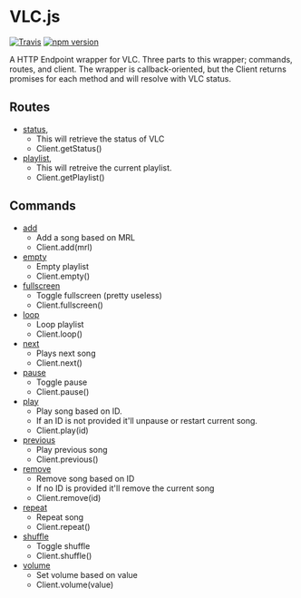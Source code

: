 # VLC.js
[![Travis](https://travis-ci.com/dylhack/vlc.js.svg?branch=master)](https://travis-ci.com/dylhack/vlc.js)
[![npm version](https://badge.fury.io/js/vlc.js.svg)](https://badge.fury.io/js/vlc.js)

A HTTP Endpoint wrapper for VLC. Three parts to this wrapper; commands, routes, and client. The wrapper is callback-oriented, but the Client returns promises for each method and will resolve with VLC status.

## Routes
 - [status](./src/routes/status.js), 
   - This will retrieve the status of VLC
   - Client.getStatus()	
 - [playlist](./src/routes/playlist.js), 
   - This will retreive the current playlist.
   - Client.getPlaylist()

## Commands
 - [add](./src/commands/add.js)
   - Add a song based on MRL
   - Client.add(mrl)
 - [empty](./src/commands/empty.js)
   - Empty playlist
   - Client.empty()
 - [fullscreen](./src/commands/fullscreen.js)
   - Toggle fullscreen (pretty useless)
   - Client.fullscreen()
 - [loop](./src/commands/loop.js)
   - Loop playlist
   - Client.loop()
 - [next](./src/commands/next.js)
   - Plays next song
   - Client.next()
 - [pause](./src/commands/pause.js)
   - Toggle pause
   - Client.pause()
 - [play](./src/commands/play.js)
   - Play song based on ID. 
   - If an ID is not provided it'll unpause or restart current song.
   - Client.play(id)
 - [previous](./src/commands/previous.js)
   - Play previous song
   - Client.previous()
 - [remove](./src/commands/remove.js)
   - Remove song based on ID
   - If no ID is provided it'll remove the current song
   - Client.remove(id)
 - [repeat](./src/commands/repeat.js)
   - Repeat song
   - Client.repeat()
 - [shuffle](./src/commands/shuffle.js)
   - Toggle shuffle
   - Client.shuffle()
 - [volume](./src/commands/volume.js)
   - Set volume based on value
   - Client.volume(value)
